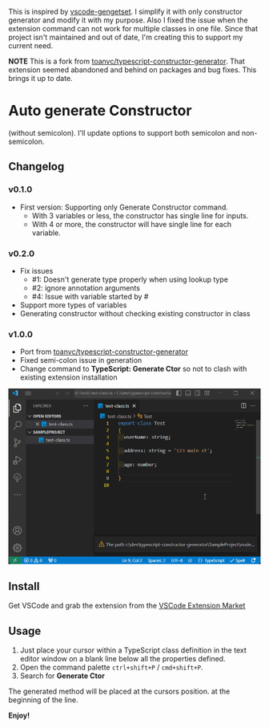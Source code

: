 This is inspired by [vscode-gengetset](https://github.com/cybertim/vscode-gengetset). I simplify it with only constructor generator and modify it with my purpose. Also I fixed the issue when the extension command can not work for multiple classes in one file. Since that project isn't maintained and out of date, I'm creating this to support my current need.

**NOTE** This is a fork from [toanvc/typescript-constructor-generator](https://github.com/toanvc/typescript-constructor-generator). That extension seemed abandoned and behind on packages and bug fixes. This brings it up to date.

# Auto generate Constructor
(without semicolon). I'll update options to support both semicolon and non-semicolon.

## Changelog

### v0.1.0

- First version: Supporting only Generate Constructor command.
  - With 3 variables or less, the constructor has single line for inputs.
  - With 4 or more, the constructor will have single line for each variable.


### v0.2.0

- Fix issues
  - #1: Doesn't generate type properly when using lookup type
  - #2: ignore annotation arguments
  - #4: Issue with variable started by #
- Support more types of variables
- Generating constructor without checking existing constructor in class

### v1.0.0

- Port from [toanvc/typescript-constructor-generator](https://github.com/toanvc/typescript-constructor-generator)
- Fixed semi-colon issue in generation
- Change command to **TypeScript: Generate Ctor** so not to clash with existing extension installation


![constructor](demo.gif)

## Install

Get VSCode and grab the extension from the [VSCode Extension Market](https://marketplace.visualstudio.com/items?itemName=toanchivu.tcv-typescript-constructor-generator)

## Usage

1. Just place your cursor within a TypeScript class definition in the text editor window on a blank line below all the properties defined.
2. Open the command palette `ctrl+shift+P` / `cmd+shift+P`.
3. Search for **Generate Ctor**


The generated method will be placed at the cursors position. at the beginning of the line.

**Enjoy!**
